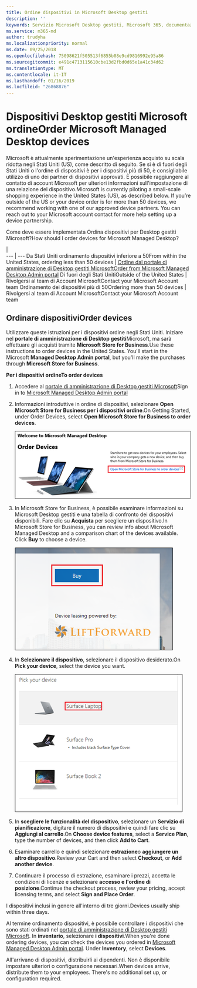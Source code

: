 ```yaml
---
title: Ordine dispositivi in Microsoft Desktop gestiti
description: ''
keywords: Servizio Microsoft Desktop gestiti, Microsoft 365, documentazione
ms.service: m365-md
author: trudyha
ms.localizationpriority: normal
ms.date: 09/25/2018
ms.openlocfilehash: 75098621f505513f6855b08e9cd9816992e95a86
ms.sourcegitcommit: e491c4713115610cbe13d2fbd0d65e1a41c34d62
ms.translationtype: MT
ms.contentlocale: it-IT
ms.lasthandoff: 01/16/2019
ms.locfileid: "26868876"
---
```

# <a name="order-microsoft-managed-desktop-devices"></a><span data-ttu-id="49a8c-103">Dispositivi Desktop gestiti Microsoft ordine</span><span class="sxs-lookup"><span data-stu-id="49a8c-103">Order Microsoft Managed Desktop devices</span></span>

<span data-ttu-id="49a8c-p101">Microsoft è attualmente sperimentazione un'esperienza acquisto su scala ridotta negli Stati Uniti (US), come descritto di seguito. Se si è di fuori degli Stati Uniti o l'ordine di dispositivi è per i dispositivi più di 50, è consigliabile utilizzo di uno dei partner di dispositivi approvati. È possibile raggiungere al contatto di account Microsoft per ulteriori informazioni sull'impostazione di una relazione del dispositivo.</span><span class="sxs-lookup"><span data-stu-id="49a8c-p101">Microsoft is currently piloting a small-scale shopping experience in the United States (US), as described below. If you’re outside of the US or your device order is for more than 50 devices, we recommend working with one of our approved device partners. You can reach out to your Microsoft account contact for more help setting up a device partnership.</span></span>

<span data-ttu-id="49a8c-107">Come deve essere implementata Ordina dispositivi per Desktop gestiti Microsoft?</span><span class="sxs-lookup"><span data-stu-id="49a8c-107">How should I order devices for Microsoft Managed Desktop?</span></span>

  |   
 --- | ---
<span data-ttu-id="49a8c-108">Da Stati Uniti ordinamento dispositivi inferiore a 50</span><span class="sxs-lookup"><span data-stu-id="49a8c-108">From within the United States, ordering less than 50 devices</span></span> | [<span data-ttu-id="49a8c-109">Ordine dal portale di amministrazione di Desktop gestiti Microsoft</span><span class="sxs-lookup"><span data-stu-id="49a8c-109">Order from Microsoft Managed Desktop Admin portal</span></span>](https://aka.ms/mmdportal)
<span data-ttu-id="49a8c-110">Di fuori degli Stati Uniti</span><span class="sxs-lookup"><span data-stu-id="49a8c-110">Outside of the United States</span></span> | <span data-ttu-id="49a8c-111">Rivolgersi al team di Account Microsoft</span><span class="sxs-lookup"><span data-stu-id="49a8c-111">Contact your Microsoft Account team</span></span>
<span data-ttu-id="49a8c-112">Ordinamento dei dispositivi più di 50</span><span class="sxs-lookup"><span data-stu-id="49a8c-112">Ordering more than 50 devices</span></span> | <span data-ttu-id="49a8c-113">Rivolgersi al team di Account Microsoft</span><span class="sxs-lookup"><span data-stu-id="49a8c-113">Contact your Microsoft Account team</span></span>

## <a name="order-devices"></a><span data-ttu-id="49a8c-114">Ordinare dispositivi</span><span class="sxs-lookup"><span data-stu-id="49a8c-114">Order devices</span></span>
<span data-ttu-id="49a8c-p102">Utilizzare queste istruzioni per i dispositivi ordine negli Stati Uniti. Iniziare nel **portale di amministrazione di Desktop gestiti**Microsoft, ma sarà effettuare gli acquisti tramite **Microsoft Store for Business**.</span><span class="sxs-lookup"><span data-stu-id="49a8c-p102">Use these instructions to order devices in the United States. You'll start in the Microsoft **Managed Desktop Admin portal**, but you'll make the purchases through **Microsoft Store for Business**.</span></span> 

 <span data-ttu-id="49a8c-117">**Per i dispositivi ordine**</span><span class="sxs-lookup"><span data-stu-id="49a8c-117">**To order devices**</span></span>
 1. <span data-ttu-id="49a8c-118">Accedere al [portale di amministrazione di Desktop gestiti Microsoft](https://aka.ms/mmdportal)</span><span class="sxs-lookup"><span data-stu-id="49a8c-118">Sign in to [Microsoft Managed Desktop Admin portal](https://aka.ms/mmdportal)</span></span>
 2. <span data-ttu-id="49a8c-119">Informazioni introduttive in ordine di dispositivi, selezionare **Open Microsoft Store for Business per i dispositivi ordine**.</span><span class="sxs-lookup"><span data-stu-id="49a8c-119">On Getting Started, under Order Devices, select **Open Microsoft Store for Business to order devices**.</span></span>
 
    ![Guida introduttiva, ordinare periferiche](images/mmd-order-devices.png)
    
3. <span data-ttu-id="49a8c-p103">In Microsoft Store for Business, è possibile esaminare informazioni su Microsoft Desktop gestiti e una tabella di confronto dei dispositivi disponibili. Fare clic su **Acquista** per scegliere un dispositivo.</span><span class="sxs-lookup"><span data-stu-id="49a8c-p103">In Microsoft Store for Business, you can review info about Microsoft Managed Desktop and a comparison chart of the devices available. Click **Buy** to choose a device.</span></span> 

    ![Store for Business, acquisto](images/msfb-buy.png)

4. <span data-ttu-id="49a8c-124">In **Selezionare il dispositivo**, selezionare il dispositivo desiderato.</span><span class="sxs-lookup"><span data-stu-id="49a8c-124">On **Pick your device**, select the device you want.</span></span> 

    ![Store for Business, seleziona dispositivo](images/msfb-pick-device.png)

5. <span data-ttu-id="49a8c-126">In **scegliere le funzionalità del dispositivo**, selezionare un **Servizio di pianificazione**, digitare il numero di dispositivi e quindi fare clic su **Aggiungi al carrello**.</span><span class="sxs-lookup"><span data-stu-id="49a8c-126">On **Choose device features**, select a **Service Plan**, type the number of devices, and then click **Add to Cart**.</span></span>

6. <span data-ttu-id="49a8c-127">Esaminare carrello e quindi selezionare **estrazione**o **aggiungere un altro dispositivo**.</span><span class="sxs-lookup"><span data-stu-id="49a8c-127">Review your Cart and then select **Checkout**, or **Add another device**.</span></span> 

7. <span data-ttu-id="49a8c-128">Continuare il processo di estrazione, esaminare i prezzi, accetta le condizioni di licenze e selezionare **accesso e l'ordine di posizione**.</span><span class="sxs-lookup"><span data-stu-id="49a8c-128">Continue the checkout process, review your pricing, accept licensing terms, and select **Sign and Place Order**.</span></span> 

<span data-ttu-id="49a8c-129">I dispositivi inclusi in genere all'interno di tre giorni.</span><span class="sxs-lookup"><span data-stu-id="49a8c-129">Devices usually ship within three days.</span></span> 

<span data-ttu-id="49a8c-p104">Al termine ordinamento dispositivi, è possibile controllare i dispositivi che sono stati ordinati nel [portale di amministrazione di Desktop gestiti Microsoft](https://aka.ms/mmdportal). In **inventario**, selezionare **i dispositivi**.</span><span class="sxs-lookup"><span data-stu-id="49a8c-p104">When you're done ordering devices, you can check the devices you ordered in [Microsoft Managed Desktop Admin portal](https://aka.ms/mmdportal). Under **Inventory**, select **Devices**.</span></span> 

<span data-ttu-id="49a8c-p105">All'arrivano di dispositivi, distribuirli ai dipendenti. Non è disponibile impostare ulteriori o configurazione necessari.</span><span class="sxs-lookup"><span data-stu-id="49a8c-p105">When devices arrive, distribute them to your employees. There's no additional set up, or configuration required.</span></span> 

